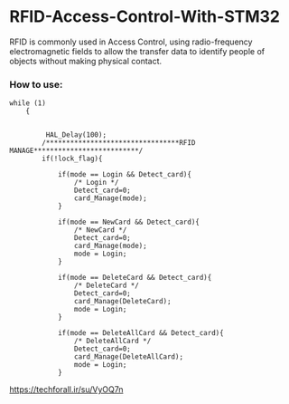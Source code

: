 # RFID-Access-Control-With-STM32
RFID is commonly used in Access Control, using radio-frequency electromagnetic fields to allow the transfer data to identify people of objects without making physical contact.

### How to use:

```
while (1)
	{


		 HAL_Delay(100);
		/*********************************RFID MANAGE**************************/
		if(!lock_flag){

			if(mode == Login && Detect_card){
				/* Login */
				Detect_card=0;
				card_Manage(mode);
			}

			if(mode == NewCard && Detect_card){
				/* NewCard */
				Detect_card=0;
				card_Manage(mode);
				mode = Login;
			}

			if(mode == DeleteCard && Detect_card){
				/* DeleteCard */
				Detect_card=0;
				card_Manage(DeleteCard);
				mode = Login;
			}

			if(mode == DeleteAllCard && Detect_card){
				/* DeleteAllCard */
				Detect_card=0;
				card_Manage(DeleteAllCard);
				mode = Login;
			}
```
https://techforall.ir/su/VyOQ7n
